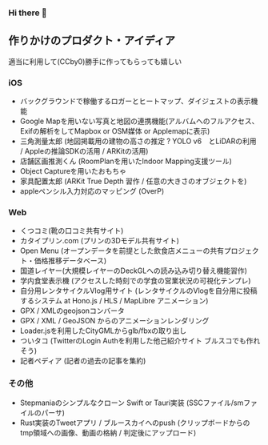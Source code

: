 ### Hi there 👋

<!--
**alt9800/alt9800** is a ✨ _special_ ✨ repository because its `README.md` (this file) appears on your GitHub profile.

Here are some ideas to get you started:

- 🔭 I’m currently working on ...
- 🌱 I’m currently learning ...
- 👯 I’m looking to collaborate on ...
- 🤔 I’m looking for help with ...
- 💬 Ask me about ...
- 📫 How to reach me: ...
- 😄 Pronouns: ...
- ⚡ Fun fact: ...
-->



## 作りかけのプロダクト・アイディア
適当に利用して(CCby0)勝手に作ってもらっても嬉しい

### iOS
- バックグラウンドで稼働するロガーとヒートマップ、ダイジェストの表示機能
- Google Mapを用いない写真と地図の連携機能(アルバムへのフルアクセス、Exifの解析をしてMapbox or OSM媒体 or Applemapに表示)
- 三角測量太郎 (地図掲載用の建物の高さの推定 ? YOLO v6　とLiDARの利用 /  Appleの推論SDKの活用 / ARKitの活用)
- 店舗区画推測くん (RoomPlanを用いたIndoor Mapping支援ツール)
- Object Captureを用いたおもちゃ
- 家具配置太郎 (ARKit True Depth 習作 / 任意の大きさのオブジェクトを)
- appleペンシル入力対応のマッピング (OverP)

### Web
- くつコミ(靴の口コミ共有サイト)
- カタイプリン.com (プリンの3Dモデル共有サイト)
- Open Menu (オープンデータを前提とした飲食店メニューの共有プロジェクト・価格推移データベース)
- 国道レイヤー(大規模レイヤーのDeckGLへの読み込み切り替え機能習作)
- 学内食堂表示機 (アクセスした時刻での学食の営業状況の可視化テンプレ)
- 自分用レンタサイクルVlog用サイト (レンタサイクルのVlogを自分用に投稿するシステム at Hono.js / HLS / MapLibre アニメーション)
- GPX / XMLのgeojsonコンバータ
- GPX / XML / GeoJSON からのアニメーションレンダリング
- Loader.jsを利用したCityGMLからglb/fbxの取り出し
- ついタコ (TwitterのLogin Authを利用した他己紹介サイト ブルスコでも作れそう)
- 記者ペディア (記者の過去の記事を集約)

### その他
- Stepmaniaのシンプルなクローン Swift or Tauri実装 (SSCファイル/smファイルのパーサ)
- Rust実装のTweetアプリ / ブルースカイへのpush (クリップボードからのtmp領域への画像、動画の格納 / 判定後にアップロード)



<!-- やること : mdを月イチくらいでDeepLAPIに投げて英訳する(Readme-en.mdをつくる)ワークフローを作る 多言語対応してもいいかも　-->
